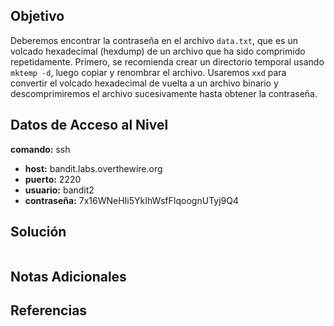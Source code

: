 ## Objetivo
Deberemos encontrar la contraseña en el archivo `data.txt`, que es un volcado hexadecimal (hexdump) de un archivo que ha sido comprimido repetidamente. Primero, se recomienda crear un directorio temporal usando `mktemp -d`, luego copiar y renombrar el archivo. Usaremos `xxd` para convertir el volcado hexadecimal de vuelta a un archivo binario y descomprimiremos el archivo sucesivamente hasta obtener la contraseña.

## Datos de Acceso al Nivel
 **comando:** ssh
- **host:** bandit.labs.overthewire.org
- **puerto:** 2220
- **usuario:** bandit2
- **contraseña:** 7x16WNeHIi5YkIhWsfFIqoognUTyj9Q4

## Solución
```bash

```

## Notas Adicionales


## Referencias